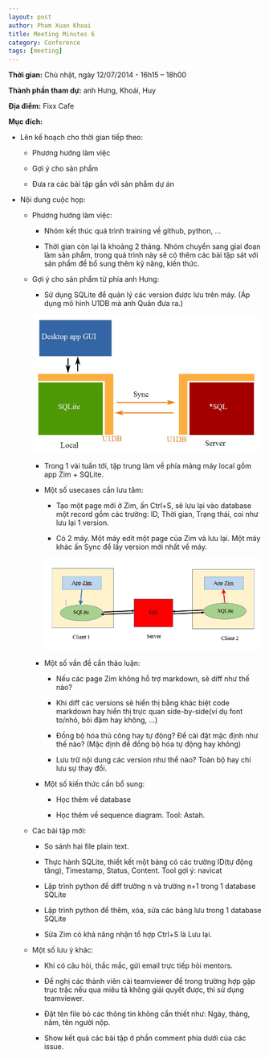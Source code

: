 ```yaml
---
layout: post
author: Pham Xuan Khoai
title: Meeting Minutes 6
category: Conference
tags: [meeting]
---
```

**Thời gian:** Chủ nhật, ngày 12/07/2014 - 16h15 – 18h00

**Thành phần tham dự:** anh Hưng, Khoái, Huy

**Địa điểm:** Fixx Cafe

<!-- more -->

**Mục đích:**

* Lên kế hoạch cho thời gian tiếp theo:

  - Phương hướng làm việc

  - Gợi ý cho sản phẩm

  - Đưa ra các bài tập gần với sản phẩm dự án

* Nội dung cuộc họp:

  - Phương hướng làm việc:

    + Nhóm kết thúc quá trình training về github, python, …

    + Thời gian còn lại là khoảng 2 tháng. Nhóm chuyển sang giai đoạn làm sản phẩm, trong quá trình này sẽ có thêm các bài tập sát với sản phẩm để bổ sung thêm kỹ năng, kiến thức.

  - Gợi ý cho sản phẩm từ phía anh Hưng:

    + Sử dụng SQLite để quản lý các version được lưu trên máy. (Áp dụng mô hình U1DB mà anh Quân đưa ra.)

    ![U1DB](/assets/images/U1DB.jpg)

    + Trong 1 vài tuần tới, tập trung làm về phía mảng máy local gồm app Zim + SQLite.

    + Một số usecases cần lưu tâm:

      - Tạo một page mới ở Zim, ấn Ctrl+S, sẽ lưu lại vào database một record gồm các trường: ID, Thời gian, Trạng thái, coi như lưu lại 1 version.

      - Có 2 máy. Một máy edit một page của Zim và lưu lại. Một máy khác ấn Sync để lấy version mới nhất về máy.

      ![Sync](/assets/images/Sync.jpg)

    + Một số vấn đề cần thảo luận:

      - Nếu các page Zim không hỗ trợ markdown, sẽ diff như thế nào?

      - Khi diff các versions sẽ hiển thị bằng khác biệt code markdown hay hiển thị trực quan side-by-side(ví dụ font to/nhỏ, bôi đậm hay không, …)

      - Đồng bộ hóa thủ công hay tự động? Để cài đặt mặc định như thế nào? (Mặc định để đồng bộ hóa tự động hay không)

      - Lưu trữ nội dung các version như thể nào? Toàn bộ hay chỉ lưu sự thay đổi.

    + Một số kiến thức cần bổ sung:

      - Học thêm về database

      - Học thêm về sequence diagram. Tool: Astah.

  - Các bài tập mới:

    + So sánh hai file plain text.

    + Thực hành SQLite, thiết kết một bảng có các trường ID(tự động tăng), Timestamp, Status, Content. Tool gợi ý: navicat

    + Lập trình python để diff trường n và trường n+1 trong 1 database SQLite

    + Lập trình python để thêm, xóa, sửa các bảng lưu trong 1 database SQLite

    + Sửa Zim có khả năng nhận tổ hợp Ctrl+S là Lưu lại.

  - Một số lưu ý khác:

    + Khi có câu hỏi, thắc mắc, gửi email trực tiếp hỏi mentors.

    + Đề nghị các thành viên cài teamviewer để trong trường hợp gặp trục trặc nếu qua miêu tả không giải quyết được, thì sử dụng teamviewer.

    + Đặt tên file bỏ các thông tin không cần thiết như: Ngày, tháng, năm, tên người nộp.

    + Show kết quả các bài tập ở phần comment phía dưới của các issue.
